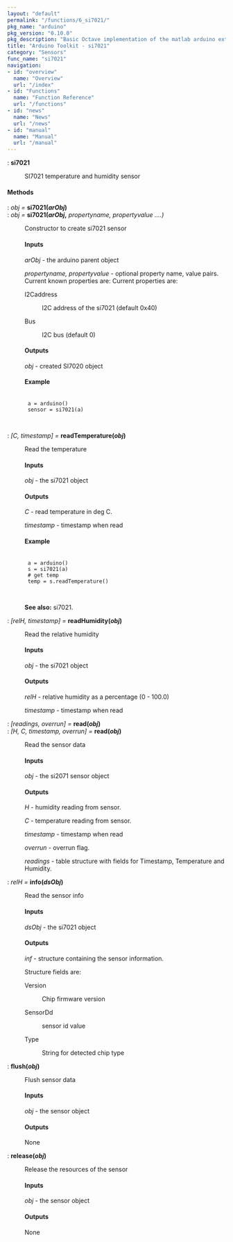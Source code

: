 ```yaml
---
layout: "default"
permalink: "/functions/6_si7021/"
pkg_name: "arduino"
pkg_version: "0.10.0"
pkg_description: "Basic Octave implementation of the matlab arduino extension,  allowing communication to a programmed arduino board to control its  hardware."
title: "Arduino Toolkit - si7021"
category: "Sensors"
func_name: "si7021"
navigation:
- id: "overview"
  name: "Overview"
  url: "/index"
- id: "Functions"
  name: "Function Reference"
  url: "/functions"
- id: "news"
  name: "News"
  url: "/news"
- id: "manual"
  name: "Manual"
  url: "/manual"
---
```

<dl class="def">
<dt id="index-si7021"><span class="category">: </span><span><em></em> <strong>si7021</strong><a href='#index-si7021' class='copiable-anchor'></a></span></dt>
<dd><p>SI7021 temperature and humidity sensor
 </p></dd></dl>

<span id="Methods"></span><h4 class="subheading">Methods</h4>
<dl class="def">
<dt id="index-si7021_0028arObj_0029"><span class="category">: </span><span><em><var>obj</var> =</em> <strong>si7021(<var>arObj</var>)</strong><a href='#index-si7021_0028arObj_0029' class='copiable-anchor'></a></span></dt>
<dt id="index-si7021_0028arObj_002c"><span class="category">: </span><span><em><var>obj</var> =</em> <strong>si7021(<var>arObj</var>,</strong> <em><var>propertyname, propertyvalue</var> ....)</em><a href='#index-si7021_0028arObj_002c' class='copiable-anchor'></a></span></dt>
<dd><p>Constructor to create si7021 sensor
 </p><span id="Inputs"></span><h4 class="subsubheading">Inputs</h4>
<p><var>arObj</var> - the arduino parent object
</p>
<p><var>propertyname, propertyvalue</var> - optional property name, value pairs.
 Current known properties are:
 Current properties are:
 </p><dl compact="compact">
<dt><span>I2Caddress</span></dt>
<dd><p>I2C address of the si7021 (default 0x40)
 </p></dd>
<dt><span>Bus</span></dt>
<dd><p>I2C bus (default 0)
 </p></dd>
</dl>

<span id="Outputs"></span><h4 class="subsubheading">Outputs</h4>
<p><var>obj</var> - created SI7020 object
</p>
<span id="Example"></span><h4 class="subsubheading">Example</h4>
<div class="example">
<pre class="example"> <code>
 a = arduino()
 sensor = si7021(a)
 </code>
 </pre></div>
</dd></dl>

<dl class="def">
<dt id="index-readTemperature_0028obj_0029"><span class="category">: </span><span><em>[<var>C</var>, <var>timestamp</var>] =</em> <strong>readTemperature(<var>obj</var>)</strong><a href='#index-readTemperature_0028obj_0029' class='copiable-anchor'></a></span></dt>
<dd><p>Read the temperature
</p>
<span id="Inputs-1"></span><h4 class="subsubheading">Inputs</h4>
<p><var>obj</var> - the si7021 object
</p>
<span id="Outputs-1"></span><h4 class="subsubheading">Outputs</h4>
<p><var>C</var> - read temperature in deg C.
</p>
<p><var>timestamp</var> - timestamp when read
</p>
<span id="Example-1"></span><h4 class="subsubheading">Example</h4>
<div class="example">
<pre class="example"> <code>
 a = arduino()
 s = si7021(a)
 # get temp
 temp = s.readTemperature()
 </code>
 </pre></div>

<p><strong>See also:</strong> si7021.
 </p></dd></dl>

<dl class="def">
<dt id="index-readHumidity_0028obj_0029"><span class="category">: </span><span><em>[<var>relH</var>, <var>timestamp</var>] =</em> <strong>readHumidity(<var>obj</var>)</strong><a href='#index-readHumidity_0028obj_0029' class='copiable-anchor'></a></span></dt>
<dd><p>Read the relative humidity
</p>
<span id="Inputs-2"></span><h4 class="subsubheading">Inputs</h4>
<p><var>obj</var> - the si7021 object
</p>
<span id="Outputs-2"></span><h4 class="subsubheading">Outputs</h4>
<p><var>relH</var> - relative humidity as a percentage (0 - 100.0)
</p>
<p><var>timestamp</var> - timestamp when read
 </p></dd></dl>

<dl class="def">
<dt id="index-read_0028obj_0029"><span class="category">: </span><span><em>[<var>readings</var>, <var>overrun</var>] =</em> <strong>read(<var>obj</var>)</strong><a href='#index-read_0028obj_0029' class='copiable-anchor'></a></span></dt>
<dt id="index-read_0028obj_0029-1"><span class="category">: </span><span><em>[<var>H</var>, <var>C</var>, <var>timestamp</var>, <var>overrun</var>] =</em> <strong>read(<var>obj</var>)</strong><a href='#index-read_0028obj_0029-1' class='copiable-anchor'></a></span></dt>
<dd><p>Read the sensor data
</p>
<span id="Inputs-3"></span><h4 class="subsubheading">Inputs</h4>
<p><var>obj</var> - the si2071 sensor object
</p>
<span id="Outputs-3"></span><h4 class="subsubheading">Outputs</h4>
<p><var>H</var> - humidity reading from sensor.
</p>
<p><var>C</var> - temperature reading from sensor.
</p>
<p><var>timestamp</var> - timestamp when read
</p>
<p><var>overrun</var> - overrun flag.
</p>
<p><var>readings</var> - table structure with fields for Timestamp, Temperature and Humidity.
 </p></dd></dl>
 
<dl class="def">
<dt id="index-info_0028dsObj_0029"><span class="category">: </span><span><em><var>relH</var> =</em> <strong>info(<var>dsObj</var>)</strong><a href='#index-info_0028dsObj_0029' class='copiable-anchor'></a></span></dt>
<dd><p>Read the sensor info
</p>
<span id="Inputs-4"></span><h4 class="subsubheading">Inputs</h4>
<p><var>dsObj</var> - the si7021 object
</p>
<span id="Outputs-4"></span><h4 class="subsubheading">Outputs</h4>
<p><var>inf</var> - structure containing the sensor information.
</p>
<p>Structure fields are:
 </p><dl compact="compact">
<dt><span>Version</span></dt>
<dd><p>Chip firmware version
 </p></dd>
<dt><span>SensorDd</span></dt>
<dd><p>sensor id value
 </p></dd>
<dt><span>Type</span></dt>
<dd><p>String for detected chip type
 </p></dd>
</dl>

</dd></dl>

<dl class="def">
<dt id="index-flush_0028obj_0029"><span class="category">: </span><span><em></em> <strong>flush(<var>obj</var>)</strong><a href='#index-flush_0028obj_0029' class='copiable-anchor'></a></span></dt>
<dd><p>Flush sensor data
</p>
<span id="Inputs-5"></span><h4 class="subsubheading">Inputs</h4>
<p><var>obj</var> - the sensor object
</p>
<span id="Outputs-5"></span><h4 class="subsubheading">Outputs</h4>
<p>None
 </p></dd></dl>

<dl class="def">
<dt id="index-release_0028obj_0029"><span class="category">: </span><span><em></em> <strong>release(<var>obj</var>)</strong><a href='#index-release_0028obj_0029' class='copiable-anchor'></a></span></dt>
<dd><p>Release the resources of the sensor
</p>
<span id="Inputs-6"></span><h4 class="subsubheading">Inputs</h4>
<p><var>obj</var> - the sensor object
</p>
<span id="Outputs-6"></span><h4 class="subsubheading">Outputs</h4>
<p>None
 </p></dd></dl>